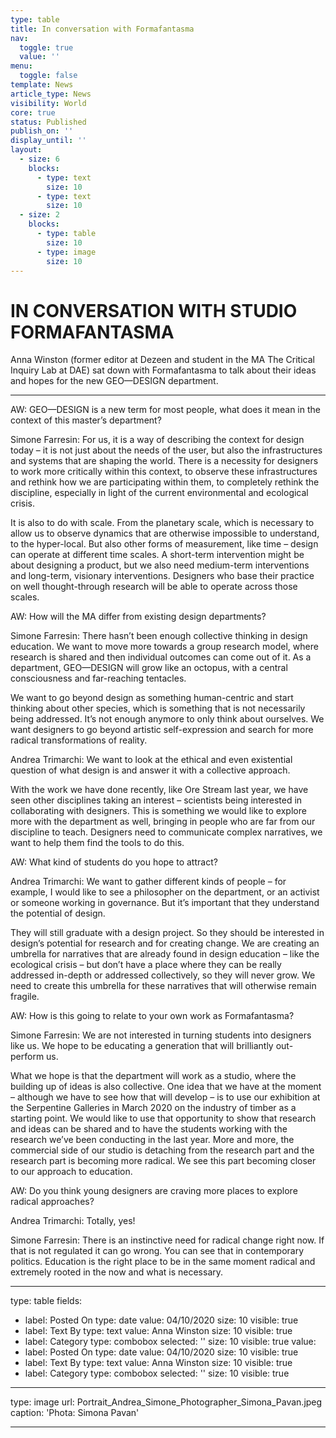```yaml
---
type: table
title: In conversation with Formafantasma
nav:
  toggle: true
  value: ''
menu:
  toggle: false
template: News
article_type: News
visibility: World
core: true
status: Published
publish_on: ''
display_until: ''
layout:
  - size: 6
    blocks:
      - type: text
        size: 10
      - type: text
        size: 10
  - size: 2
    blocks:
      - type: table
        size: 10
      - type: image
        size: 10
---
```


# IN CONVERSATION WITH STUDIO FORMAFANTASMA
Anna Winston (former editor at Dezeen and student in the MA The Critical Inquiry Lab at DAE) sat down with Formafantasma to talk about their ideas and hopes for the new GEO—DESIGN department.

---

AW: GEO—DESIGN is a new term for most people, what does it mean in the context of this master’s department?

Simone Farresin: For us, it is a way of describing the context for design today – it is not just about the needs of the user, but also the infrastructures and systems that are shaping the world. There is a necessity for designers to work more critically within this context, to observe these infrastructures and rethink how we are participating within them, to completely rethink the discipline, especially in light of the current environmental and ecological crisis.

It is also to do with scale. From the planetary scale, which is necessary to allow us to observe dynamics that are otherwise impossible to understand, to the hyper-local. But also other forms of measurement, like time – design can operate at different time scales. A short-term intervention might be about designing a product, but we also need medium-term interventions and long-term, visionary interventions. Designers who base their practice on well thought-through research will be able to operate across those scales.

AW: How will the MA differ from existing design departments?

Simone Farresin: There hasn’t been enough collective thinking in design education. We want to move more towards a group research model, where research is shared and then individual outcomes can come out of it. As a department, GEO—DESIGN will grow like an octopus, with a central consciousness and far-reaching tentacles.

We want to go beyond design as something human-centric and start thinking about other species, which is something that is not necessarily being addressed. It’s not enough anymore to only think about ourselves. We want designers to go beyond artistic self-expression and search for more radical transformations of reality.

Andrea Trimarchi: We want to look at the ethical and even existential question of what design is and answer it with a collective approach.

With the work we have done recently, like Ore Stream last year, we have seen other disciplines taking an interest – scientists being interested in collaborating with designers. This is something we would like to explore more with the department as well, bringing in people who are far from our discipline to teach. Designers need to communicate complex narratives, we want to help them find the tools to do this.

AW: What kind of students do you hope to attract?

Andrea Trimarchi: We want to gather different kinds of people – for example, I would like to see a philosopher on the department, or an activist or someone working in governance. But it’s important that they understand the potential of design.

They will still graduate with a design project. So they should be interested in design’s potential for research and for creating change. We are creating an umbrella for narratives that are already found in design education – like the ecological crisis – but don’t have a place where they can be really addressed in-depth or addressed collectively, so they will never grow. We need to create this umbrella for these narratives that will otherwise remain fragile.

AW: How is this going to relate to your own work as Formafantasma?

Simone Farresin: We are not interested in turning students into designers like us. We hope to be educating a generation that will brilliantly out-perform us.

What we hope is that the department will work as a studio, where the building up of ideas is also collective. One idea that we have at the moment – although we have to see how that will develop – is to use our exhibition at the Serpentine Galleries in March 2020 on the industry of timber as a starting point. We would like to use that opportunity to show that research and ideas can be shared and to have the students working with the research we’ve been conducting in the last year. More and more, the commercial side of our studio is detaching from the research part and the research part is becoming more radical. We see this part becoming closer to our approach to education.

AW: Do you think young designers are craving more places to explore radical approaches?

Andrea Trimarchi: Totally, yes!

Simone Farresin: There is an instinctive need for radical change right now. If that is not regulated it can go wrong. You can see that in contemporary politics. Education is the right place to be in the same moment radical and extremely rooted in the now and what is necessary.

---

type: table
fields:
  - label: Posted On
    type: date
    value: 04/10/2020
    size: 10
    visible: true
  - label: Text By
    type: text
    value: Anna Winston
    size: 10
    visible: true
  - label: Category
    type: combobox
    selected: ''
    size: 10
    visible: true
value:
  - label: Posted On
    type: date
    value: 04/10/2020
    size: 10
    visible: true
  - label: Text By
    type: text
    value: Anna Winston
    size: 10
    visible: true
  - label: Category
    type: combobox
    selected: ''
    size: 10
    visible: true

---

type: image
url: Portrait_Andrea_Simone_Photographer_Simona_Pavan.jpeg
caption: 'Phota: Simona Pavan'

---
